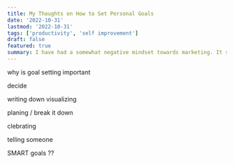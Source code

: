 ```yaml
---
title: My Thoughts on How to Set Personal Goals
date: '2022-10-31'
lastmod: '2022-10-31'
tags: ['productivity', 'self improvement']
draft: false
featured: true
summary: I have had a somewhat negative mindset towards marketing. It seemed like only sleazy sales people are the ones doing it. This is how I changed my mindset.
---
```


why is goal setting important

decide

writing down visualizing

planing / break it down

clebrating

telling someone

SMART goals ??
